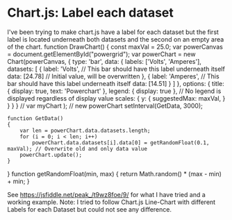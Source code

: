 
# Chart.js: Label each dataset

I've been trying to make chart.js have a label for each dataset but the first label is located underneath both datasets and the second on an empty area of the chart.
function DrawChart()
{
    const maxVal = 25.0;
    var powerCanvas = document.getElementById("powergrid");
    var powerChart = new Chart(powerCanvas,
        {
            type: 'bar',
            data:
            {
                labels: ['Volts', 'Amperes'],
                datasets:
                    [
                        {
                            label: 'Volts',     // This bar should have this label underneath itself
                            data: [24.78]       // Initial value, will be overwritten
                        },
                        {
                            label: 'Amperes',   // This bar should have this label underneath itself
                            data: [14.51]
                        }
                    ]
            },
            options:
            {
                title:
                {
                    display: true,
                    text: 'Powerchart'
                },
                legend: { display: true }, // No legend is displayed regardless of display value
                scales:
                {
                    y:
                    {
                        suggestedMax: maxVal,
                    }
                }
            }
        } // var myChart
    ); // new powerChart
    setInterval(GetData, 3000);

    function GetData()
    {
        var len = powerChart.data.datasets.length;
        for (i = 0; i < len; i++)
            powerChart.data.datasets[i].data[0] = getRandomFloat(0.1, maxVal); // Overwrite old and only data value
        powerChart.update();
    }
}
function getRandomFloat(min, max) 
{
    return Math.random() * (max - min) + min;
}

See https://jsfiddle.net/peak_/t9wz8foe/9/ for what I have tried and a working example.
Note: I tried to follow
Chart.js Line-Chart with different Labels for each Dataset
but could not see any difference.

        